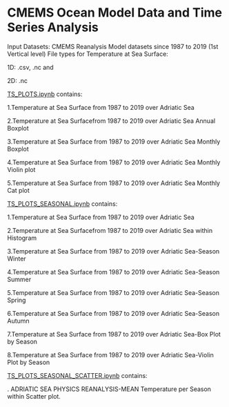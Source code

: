 # CMEMS Ocean Model Data and Time Series Analysis

  Input Datasets: CMEMS Reanalysis Model datasets since 1987 to 2019 (1st Vertical level)
  File types for Temperature at Sea Surface: 
  
  1D: .csv, .nc and 
  
  2D: .nc

[TS_PLOTS.ipynb](https://github.com/007-Ozalp/CMEMS-Reanalysis-Data-Management/blob/main/CMEMS-Time%20Series%20Analysis/TS_PLOTS.ipynb) contains:

1.Temperature at Sea Surface from 1987 to 2019 over Adriatic Sea

2.Temperature at Sea Surfacefrom 1987 to 2019 over Adriatic Sea Annual Boxplot

3.Temperature at Sea Surface from 1987 to 2019 over Adriatic Sea Monthly Boxplot

4.Temperature at Sea Surface from 1987 to 2019 over Adriatic Sea Monthly Violin plot

5.Temperature at Sea Surface from 1987 to 2019 over Adriatic Sea Monthly Cat plot


[TS_PLOTS_SEASONAL.ipynb](https://github.com/007-Ozalp/CMEMS-Reanalysis-Data-Management/blob/main/CMEMS-Time%20Series%20Analysis/TS_PLOTS_SEASONAL.ipynb) contains:

1.Temperature at Sea Surface from 1987 to 2019 over Adriatic Sea

2.Temperature at Sea Surfacefrom 1987 to 2019 over Adriatic Sea within Histogram

3.Temperature at Sea Surface from 1987 to 2019 over Adriatic Sea-Season Winter

4.Temperature at Sea Surface from 1987 to 2019 over Adriatic Sea-Season Summer

5.Temperature at Sea Surface from 1987 to 2019 over Adriatic Sea-Season Spring

6.Temperature at Sea Surface from 1987 to 2019 over Adriatic Sea-Season Autumn

7.Temperature at Sea Surface from 1987 to 2019 over Adriatic Sea-Box Plot by Season

8.Temperature at Sea Surface from 1987 to 2019 over Adriatic Sea-Violin Plot by Season


[TS_PLOTS_SEASONAL_SCATTER.ipynb](https://github.com/007-Ozalp/CMEMS-Reanalysis-Data-Management/blob/main/CMEMS-Time%20Series%20Analysis/TS_PLOTS_SEASONAL_SCATTER.ipynb) contains:

. ADRIATIC SEA PHYSICS REANALYSIS-MEAN Temperature per Season within Scatter plot.
